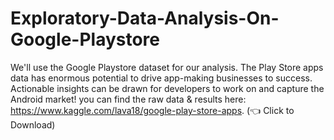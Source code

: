 # Exploratory-Data-Analysis-On-Google-Playstore
We'll use the Google Playstore dataset for our analysis. The Play Store apps data has enormous potential to drive app-making businesses to success. Actionable insights can be drawn for developers to work on and capture the Android market! you can find the raw data &amp; results here: https://www.kaggle.com/lava18/google-play-store-apps. (👈 Click to Download)
